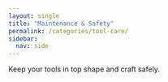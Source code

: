 ```yaml
---
layout: single
title: "Maintenance & Safety"
permalink: /categories/tool-care/
sidebar:
  nav: side
---
```


Keep your tools in top shape and craft safely.
